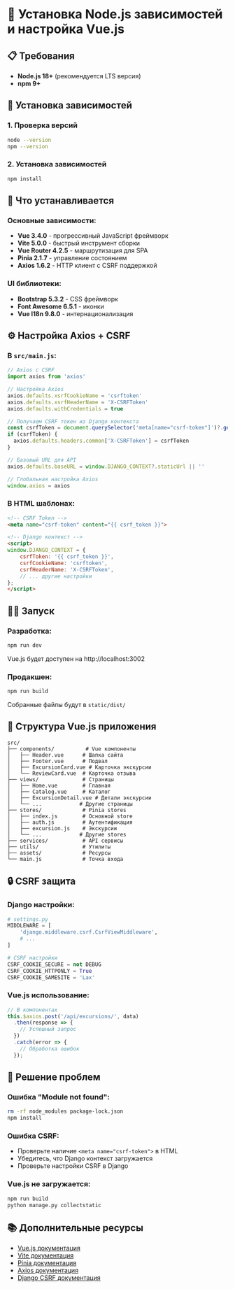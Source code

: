 # 🚀 Установка Node.js зависимостей и настройка Vue.js

## 📋 Требования

- **Node.js 18+** (рекомендуется LTS версия)
- **npm 9+**

## 🔧 Установка зависимостей

### 1. Проверка версий
```bash
node --version
npm --version
```

### 2. Установка зависимостей
```bash
npm install
```

## 🎯 Что устанавливается

### Основные зависимости:
- **Vue 3.4.0** - прогрессивный JavaScript фреймворк
- **Vite 5.0.0** - быстрый инструмент сборки
- **Vue Router 4.2.5** - маршрутизация для SPA
- **Pinia 2.1.7** - управление состоянием
- **Axios 1.6.2** - HTTP клиент с CSRF поддержкой

### UI библиотеки:
- **Bootstrap 5.3.2** - CSS фреймворк
- **Font Awesome 6.5.1** - иконки
- **Vue I18n 9.8.0** - интернационализация

## ⚙️ Настройка Axios + CSRF

### В `src/main.js`:
```javascript
// Axios с CSRF
import axios from 'axios'

// Настройка Axios
axios.defaults.xsrfCookieName = 'csrftoken'
axios.defaults.xsrfHeaderName = 'X-CSRFToken'
axios.defaults.withCredentials = true

// Получаем CSRF токен из Django контекста
const csrfToken = document.querySelector('meta[name="csrf-token"]')?.getAttribute('content')
if (csrfToken) {
  axios.defaults.headers.common['X-CSRFToken'] = csrfToken
}

// Базовый URL для API
axios.defaults.baseURL = window.DJANGO_CONTEXT?.staticUrl || ''

// Глобальная настройка Axios
window.axios = axios
```

### В HTML шаблонах:
```html
<!-- CSRF Token -->
<meta name="csrf-token" content="{{ csrf_token }}">

<!-- Django контекст -->
<script>
window.DJANGO_CONTEXT = {
    csrfToken: '{{ csrf_token }}',
    csrfCookieName: 'csrftoken',
    csrfHeaderName: 'X-CSRFToken',
    // ... другие настройки
};
</script>
```

## 🏃‍♂️ Запуск

### Разработка:
```bash
npm run dev
```
Vue.js будет доступен на http://localhost:3002

### Продакшен:
```bash
npm run build
```
Собранные файлы будут в `static/dist/`

## 📁 Структура Vue.js приложения

```
src/
├── components/          # Vue компоненты
│   ├── Header.vue      # Шапка сайта
│   ├── Footer.vue      # Подвал
│   ├── ExcursionCard.vue # Карточка экскурсии
│   └── ReviewCard.vue  # Карточка отзыва
├── views/              # Страницы
│   ├── Home.vue        # Главная
│   ├── Catalog.vue     # Каталог
│   ├── ExcursionDetail.vue # Детали экскурсии
│   └── ...            # Другие страницы
├── stores/             # Pinia stores
│   ├── index.js        # Основной store
│   ├── auth.js         # Аутентификация
│   ├── excursion.js    # Экскурсии
│   └── ...            # Другие stores
├── services/           # API сервисы
├── utils/              # Утилиты
├── assets/             # Ресурсы
└── main.js             # Точка входа
```

## 🔒 CSRF защита

### Django настройки:
```python
# settings.py
MIDDLEWARE = [
    'django.middleware.csrf.CsrfViewMiddleware',
    # ...
]

# CSRF настройки
CSRF_COOKIE_SECURE = not DEBUG
CSRF_COOKIE_HTTPONLY = True
CSRF_COOKIE_SAMESITE = 'Lax'
```

### Vue.js использование:
```javascript
// В компонентах
this.$axios.post('/api/excursions/', data)
  .then(response => {
    // Успешный запрос
  })
  .catch(error => {
    // Обработка ошибок
  });
```

## 🐛 Решение проблем

### Ошибка "Module not found":
```bash
rm -rf node_modules package-lock.json
npm install
```

### Ошибка CSRF:
- Проверьте наличие `<meta name="csrf-token">` в HTML
- Убедитесь, что Django контекст загружается
- Проверьте настройки CSRF в Django

### Vue.js не загружается:
```bash
npm run build
python manage.py collectstatic
```

## 📚 Дополнительные ресурсы

- [Vue.js документация](https://vuejs.org/guide/)
- [Vite документация](https://vitejs.dev/)
- [Pinia документация](https://pinia.vuejs.org/)
- [Axios документация](https://axios-http.com/)
- [Django CSRF документация](https://docs.djangoproject.com/en/4.2/ref/csrf/)
